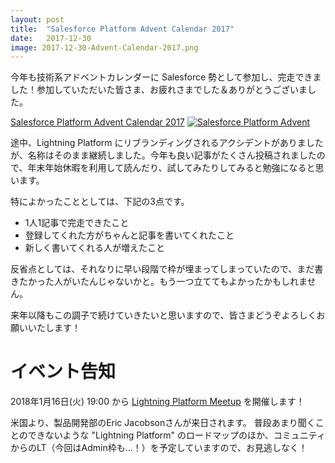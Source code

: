 ```yaml
---
layout: post
title:  "Salesforce Platform Advent Calendar 2017"
date:   2017-12-30
image: 2017-12-30-Advent-Calendar-2017.png
---
```


<p class="intro"><span class="dropcap">今</span>年も技術系アドベントカレンダーに Salesforce 勢として参加し、完走できました！参加していただいた皆さま、お疲れさまでした＆ありがとうございました。</p>

[Salesforce Platform Advent Calendar 2017](https://qiita.com/advent-calendar/2017/salesforce-platform)
<a href="https://qiita.com/advent-calendar/2017/salesforce-platform"><img src="{{ '/assets/img/posts/2017-12-30-Advent-Calendar-2017-list.png' | prepend: site.baseurl }}" alt="Salesforce Platform Advent" /></a>

途中、Lightning Platform にリブランディングされるアクシデントがありましたが、名称はそのまま継続しました。今年も良い記事がたくさん投稿されましたので、年末年始休暇を利用して読んだり、試してみたりしてみると勉強になると思います。

特によかったこととしては、下記の3点です。

* 1人1記事で完走できたこと
* 登録してくれた方がちゃんと記事を書いてくれたこと
* 新しく書いてくれる人が増えたこと

反省点としては、それなりに早い段階で枠が埋まってしまっていたので、まだ書きたかった人がいたんじゃないかと。もう一つ立ててもよかったかもしれません。

来年以降もこの調子で続けていきたいと思いますので、皆さまどうぞよろしくお願いいたします！

# イベント告知

2018年1月16日(火) 19:00 から [Lightning Platform Meetup](https://www.meetup.com/ja-JP/preview/Tokyo-Salesforce-Developer-Group/events/246190007/) を開催します！

米国より、製品開発部のEric Jacobsonさんが来日されます。
普段あまり聞くことのできないような "Lightning Platform" のロードマップのほか、コミュニティからのLT（今回はAdmin枠も...！）を予定していますので、お見逃しなく！
